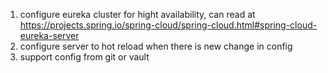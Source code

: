 1. configure eureka cluster for hight availability, can read at https://projects.spring.io/spring-cloud/spring-cloud.html#spring-cloud-eureka-server
2. configure server to hot reload when there is new change in config
3. support config from git or vault